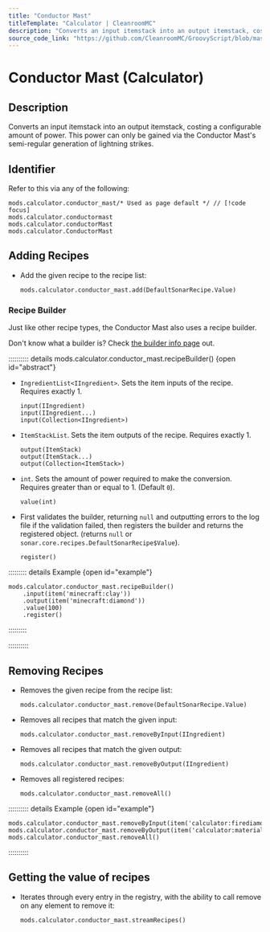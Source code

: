 ```yaml
---
title: "Conductor Mast"
titleTemplate: "Calculator | CleanroomMC"
description: "Converts an input itemstack into an output itemstack, costing a configurable amount of power. This power can only be gained via the Conductor Mast's semi-regular generation of lightning strikes."
source_code_link: "https://github.com/CleanroomMC/GroovyScript/blob/master/src/main/java/com/cleanroommc/groovyscript/compat/mods/calculator/ConductorMast.java"
---
```


# Conductor Mast (Calculator)

## Description

Converts an input itemstack into an output itemstack, costing a configurable amount of power. This power can only be gained via the Conductor Mast's semi-regular generation of lightning strikes.

## Identifier

Refer to this via any of the following:

```groovy:no-line-numbers {1}
mods.calculator.conductor_mast/* Used as page default */ // [!code focus]
mods.calculator.conductormast
mods.calculator.conductorMast
mods.calculator.ConductorMast
```


## Adding Recipes

- Add the given recipe to the recipe list:

    ```groovy:no-line-numbers
    mods.calculator.conductor_mast.add(DefaultSonarRecipe.Value)
    ```


### Recipe Builder

Just like other recipe types, the Conductor Mast also uses a recipe builder.

Don't know what a builder is? Check [the builder info page](../../getting_started/builder.md) out.

:::::::::: details mods.calculator.conductor_mast.recipeBuilder() {open id="abstract"}
- `IngredientList<IIngredient>`. Sets the item inputs of the recipe. Requires exactly 1.

    ```groovy:no-line-numbers
    input(IIngredient)
    input(IIngredient...)
    input(Collection<IIngredient>)
    ```

- `ItemStackList`. Sets the item outputs of the recipe. Requires exactly 1.

    ```groovy:no-line-numbers
    output(ItemStack)
    output(ItemStack...)
    output(Collection<ItemStack>)
    ```

- `int`. Sets the amount of power required to make the conversion. Requires greater than or equal to 1. (Default `0`).

    ```groovy:no-line-numbers
    value(int)
    ```

- First validates the builder, returning `null` and outputting errors to the log file if the validation failed, then registers the builder and returns the registered object. (returns `null` or `sonar.core.recipes.DefaultSonarRecipe$Value`).

    ```groovy:no-line-numbers
    register()
    ```

::::::::: details Example {open id="example"}
```groovy:no-line-numbers
mods.calculator.conductor_mast.recipeBuilder()
    .input(item('minecraft:clay'))
    .output(item('minecraft:diamond'))
    .value(100)
    .register()
```

:::::::::

::::::::::

## Removing Recipes

- Removes the given recipe from the recipe list:

    ```groovy:no-line-numbers
    mods.calculator.conductor_mast.remove(DefaultSonarRecipe.Value)
    ```

- Removes all recipes that match the given input:

    ```groovy:no-line-numbers
    mods.calculator.conductor_mast.removeByInput(IIngredient)
    ```

- Removes all recipes that match the given output:

    ```groovy:no-line-numbers
    mods.calculator.conductor_mast.removeByOutput(IIngredient)
    ```

- Removes all registered recipes:

    ```groovy:no-line-numbers
    mods.calculator.conductor_mast.removeAll()
    ```

:::::::::: details Example {open id="example"}
```groovy:no-line-numbers
mods.calculator.conductor_mast.removeByInput(item('calculator:firediamond'))
mods.calculator.conductor_mast.removeByOutput(item('calculator:material:7'))
mods.calculator.conductor_mast.removeAll()
```

::::::::::

## Getting the value of recipes

- Iterates through every entry in the registry, with the ability to call remove on any element to remove it:

    ```groovy:no-line-numbers
    mods.calculator.conductor_mast.streamRecipes()
    ```
